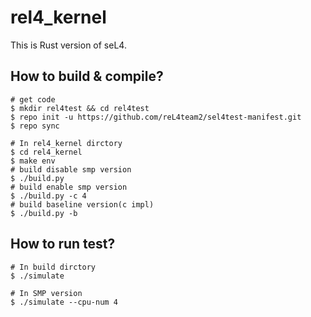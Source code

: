 # rel4_kernel
This is Rust version of seL4.

## How to build & compile?
```shell
# get code
$ mkdir rel4test && cd rel4test
$ repo init -u https://github.com/reL4team2/sel4test-manifest.git
$ repo sync

# In rel4_kernel dirctory
$ cd rel4_kernel 
$ make env
# build disable smp version
$ ./build.py
# build enable smp version
$ ./build.py -c 4
# build baseline version(c impl)
$ ./build.py -b
```

## How to run test?
```shell
# In build dirctory
$ ./simulate

# In SMP version
$ ./simulate --cpu-num 4
```